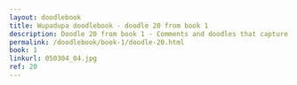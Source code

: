 ```yaml
---
layout: doodlebook
title: Wupadupa doodlebook - doodle 20 from book 1
description: Doodle 20 from book 1 - Comments and doodles that capture the essence of this event  
permalink: /doodlebook/book-1/doodle-20.html
book: 1
linkurl: 050304_04.jpg
ref: 20
---	  
```

																																																																							
